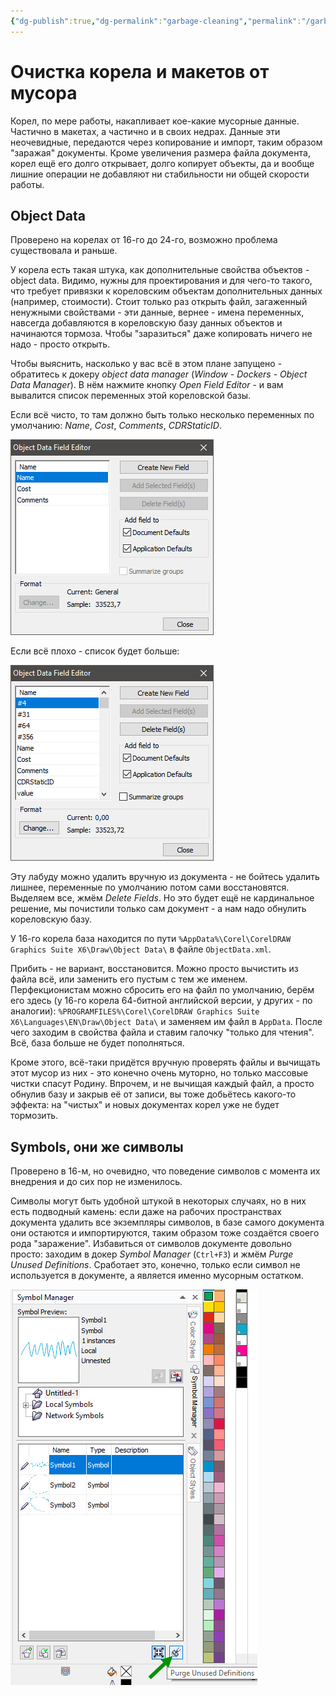 ```yaml
---
{"dg-publish":true,"dg-permalink":"garbage-cleaning","permalink":"/garbage-cleaning/","created":"2023-10-09T12:57:03.936+07:00","updated":"2023-10-19T02:15:05.353+07:00"}
---
```


# Очистка корела и макетов от мусора

Корел, по мере работы, накапливает кое-какие мусорные данные. Частично в макетах, а частично и в своих недрах. Данные эти неочевидные, передаются через копирование и импорт, таким образом "заражая" документы. Кроме увеличения размера файла документа, корел ещё его долго открывает, долго копирует объекты, да и вообще лишние операции не добавляют ни стабильности ни общей скорости работы.
## Object Data

Проверено на корелах от 16-го до 24-го, возможно проблема существовала и раньше.

У корела есть такая штука, как дополнительные свойства объектов - object data. Видимо, нужны для проектирования и для чего-то такого, что требует привязки к кореловским объектам дополнительных данных (например, стоимости). Стоит только раз открыть файл, загаженный ненужными свойствами - эти данные, вернее - имена переменных, навсегда добавляются в кореловскую базу данных объектов и начинаются тормоза. Чтобы "заразиться" даже копировать ничего не надо - просто открыть.

Чтобы выяснить, насколько у вас всё в этом плане запущено - обратитесь к докеру *object data manager* (*Window - Dockers - Object Data Manager*). В нём нажмите кнопку *Open Field Editor* - и вам вывалится список переменных этой кореловской базы.

Если всё чисто, то там должно быть только несколько переменных по умолчанию: *Name*, *Cost*, *Comments*, *CDRStaticID*.

![](/img/user/assets/objectdata-clean.png)

Если всё плохо - список будет больше:

![](/img/user/assets/objectdata-garbage.png)

Эту лабуду можно удалить вручную из документа - не бойтесь удалить лишнее, переменные по умолчанию потом сами восстановятся. Выделяем все, жмём *Delete Fields*. Но это будет ещё не кардинальное решение, мы почистили только сам документ - а нам надо обнулить кореловскую базу.

У 16-го корела база находится по пути `%AppData%\Corel\CorelDRAW Graphics Suite X6\Draw\Object Data\` в файле `ObjectData.xml`.

Прибить - не вариант, восстановится. Можно просто вычистить из файла всё, или заменить его пустым с тем же именем. Перфекционистам можно сбросить его на файл по умолчанию, берём его здесь (у 16-го корела 64-битной английской версии, у других - по аналогии): `%PROGRAMFILES%\Corel\CorelDRAW Graphics Suite X6\Languages\EN\Draw\Object Data\` и заменяем им файл в `AppData`. После чего заходим в свойства файла и ставим галочку "только для чтения". Всё, база больше не будет пополняться.

Кроме этого, всё-таки придётся вручную проверять файлы и вычищать этот мусор из них - это конечно очень муторно, но только массовые чистки спасут Родину. Впрочем, и не вычищая каждый файл, а просто обнулив базу и закрыв её от записи, вы тоже добьётесь какого-то эффекта: на "чистых" и новых документах корел уже не будет тормозить.

## Symbols, они же символы

Проверено в 16-м, но очевидно, что поведение символов с момента их внедрения и до сих пор не изменилось.

Символы могут быть удобной штукой в некоторых случаях, но в них есть подводный камень: если даже на рабочих пространствах документа удалить все экземпляры символов, в базе самого документа они остаются и импортируются, таким образом тоже создаётся своего рода "заражение". Избавиться от символов документе довольно просто: заходим в докер *Symbol Manager* (`Ctrl+F3`) и жмём *Purge Unused Definitions*. Сработает это, конечно, только если символ не используется в документе, а является именно мусорным остатком.

![](/img/user/assets/symbols-purge.png)